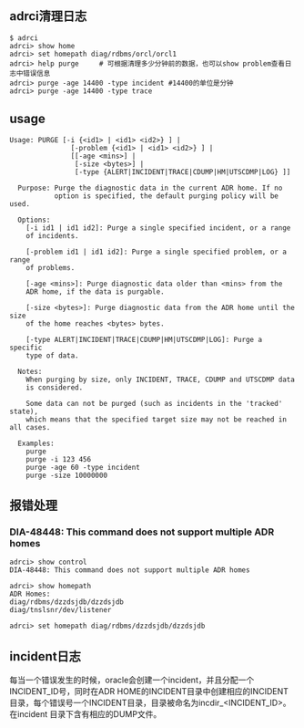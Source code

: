 

## adrci清理日志

```
$ adrci
adrci> show home
adrci> set homepath diag/rdbms/orcl/orcl1
adrci> help purge     # 可根据清理多少分钟前的数据，也可以show problem查看日志中错误信息
adrci> purge -age 14400 -type incident #14400的单位是分钟
adrci> purge -age 14400 -type trace

```

## usage

```
Usage: PURGE [-i {<id1> | <id1> <id2>} ] |
               [-problem {<id1> | <id1> <id2>} ] |
               [[-age <mins>] |
                [-size <bytes>] |
                [-type {ALERT|INCIDENT|TRACE|CDUMP|HM|UTSCDMP|LOG} ]]

  Purpose: Purge the diagnostic data in the current ADR home. If no
           option is specified, the default purging policy will be used.

  Options:
    [-i id1 | id1 id2]: Purge a single specified incident, or a range
    of incidents.

    [-problem id1 | id1 id2]: Purge a single specified problem, or a range
    of problems.

    [-age <mins>]: Purge diagnostic data older than <mins> from the
    ADR home, if the data is purgable.

    [-size <bytes>]: Purge diagnostic data from the ADR home until the size
    of the home reaches <bytes> bytes.

    [-type ALERT|INCIDENT|TRACE|CDUMP|HM|UTSCDMP|LOG]: Purge a specific
    type of data.

  Notes:
    When purging by size, only INCIDENT, TRACE, CDUMP and UTSCDMP data
    is considered.

    Some data can not be purged (such as incidents in the 'tracked' state),
    which means that the specified target size may not be reached in all cases.

  Examples:
    purge
    purge -i 123 456
    purge -age 60 -type incident
    purge -size 10000000

```



## 报错处理

### DIA-48448: This command does not support multiple ADR homes

```
adrci> show control
DIA-48448: This command does not support multiple ADR homes

adrci> show homepath
ADR Homes:
diag/rdbms/dzzdsjdb/dzzdsjdb
diag/tnslsnr/dev/listener

adrci> set homepath diag/rdbms/dzzdsjdb/dzzdsjdb
```

## incident日志

每当一个错误发生的时候，oracle会创建一个incident，并且分配一个INCIDENT_ID号，同时在ADR HOME的INCIDENT目录中创建相应的INCIDENT 目录，每个错误号一个INCIDENT目录，目录被命名为incdir_<INCIDENT_ID>。在incident 目录下含有相应的DUMP文件。

